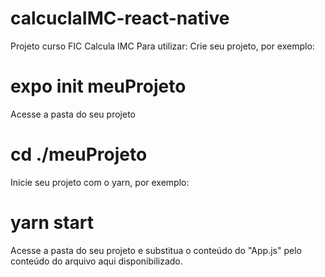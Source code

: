 # calcuclaIMC-react-native
Projeto curso FIC Calcula IMC
Para utilizar:
Crie seu projeto, por exemplo:
# expo init meuProjeto
Acesse a pasta do seu projeto
# cd ./meuProjeto
Inicie seu projeto com o yarn, por exemplo:
# yarn start
Acesse a pasta do seu projeto e substitua o conteúdo do "App.js" pelo conteúdo do arquivo aqui disponibilizado.
